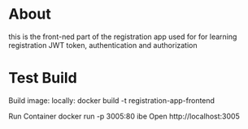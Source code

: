 # About 
this is the front-ned part of the registration app used for for learning registration JWT token, authentication and authorization

# Test Build
Build image: locally: docker build -t registration-app-frontend 

Run Container docker run -p 3005:80 ibe
Open http://localhost:3005

